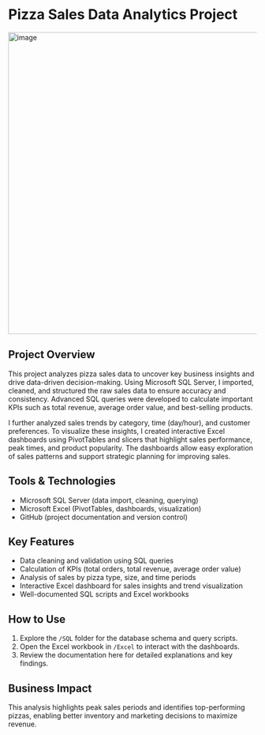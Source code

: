 # Pizza Sales Data Analytics Project

<img width="1267" height="611" alt="image" src="https://github.com/user-attachments/assets/a86f28b2-168b-4030-8562-7bf54cef3d19" />




## Project Overview  
This project analyzes pizza sales data to uncover key business insights and drive data-driven decision-making. Using Microsoft SQL Server, I imported, cleaned, and structured the raw sales data to ensure accuracy and consistency. Advanced SQL queries were developed to calculate important KPIs such as total revenue, average order value, and best-selling products.

I further analyzed sales trends by category, time (day/hour), and customer preferences. To visualize these insights, I created interactive Excel dashboards using PivotTables and slicers that highlight sales performance, peak times, and product popularity. The dashboards allow easy exploration of sales patterns and support strategic planning for improving sales.

## Tools & Technologies  
- Microsoft SQL Server (data import, cleaning, querying)  
- Microsoft Excel (PivotTables, dashboards, visualization)  
- GitHub (project documentation and version control)

## Key Features  
- Data cleaning and validation using SQL queries  
- Calculation of KPIs (total orders, total revenue, average order value)  
- Analysis of sales by pizza type, size, and time periods  
- Interactive Excel dashboard for sales insights and trend visualization  
- Well-documented SQL scripts and Excel workbooks  

## How to Use  
1. Explore the `/SQL` folder for the database schema and query scripts.  
2. Open the Excel workbook in `/Excel` to interact with the dashboards.  
3. Review the documentation here for detailed explanations and key findings.

## Business Impact  
This analysis highlights peak sales periods and identifies top-performing pizzas, enabling better inventory and marketing decisions to maximize revenue.
